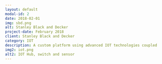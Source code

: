 ```yaml
---
layout: default
modal-id: 2
date: 2018-02-01
img: sbd.png
alt: Stanley Black and Decker
project-date: February 2018
client: Stanley Black and Decker
category: IOT
description: A custom platform using advanced IOT technologies coupled with on the floor factory experience to drive human efficiencies and improve quality assurance for global operations. This initiative included analytic dashboards and an alerting system. </br></br> A prototype was installed on the factory floor and used in daily operations. Findings included increased accuracy and efficiency in operations.
img2: iot.png
alt2: IOT Hub, switch and sensor
---
```

